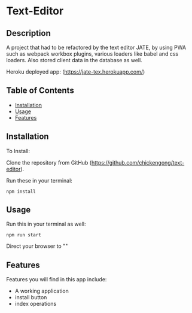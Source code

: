 # Text-Editor

## Description

A project that had to be refactored by the text editor JATE, by using PWA such as webpack workbox plugins, various loaders like babel and css loaders. Also stored client data in the database as well. 

Heroku deployed app:
(https://jate-tex.herokuapp.com/)

## Table of Contents

- [Installation](#installation)
- [Usage](#usage)
- [Features](#Features)


## Installation

To Install:

Clone the repository from GitHub (https://github.com/chickengong/text-editor).

Run these in your terminal:

```
npm install
```

## Usage

Run this in your terminal as well:

```
npm run start
```

Direct your browser to ""

## Features

Features you will find in this app include:

- A working application 
- install button
- index operations 
